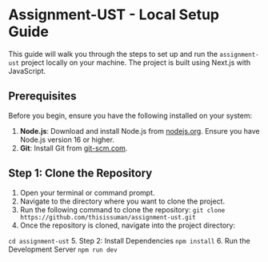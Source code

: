 # Assignment-UST - Local Setup Guide

This guide will walk you through the steps to set up and run the `assignment-ust` project locally on your machine. The project is built using Next.js with JavaScript.

## Prerequisites

Before you begin, ensure you have the following installed on your system:

1. **Node.js**: Download and install Node.js from [nodejs.org](https://nodejs.org/). Ensure you have Node.js version 16 or higher.
2. **Git**: Install Git from [git-scm.com](https://git-scm.com/).

## Step 1: Clone the Repository

1. Open your terminal or command prompt.
2. Navigate to the directory where you want to clone the project.
3. Run the following command to clone the repository:
   ``` git clone https://github.com/thisissuman/assignment-ust.git ```
4. Once the repository is cloned, navigate into the project directory:

  ``` cd assignment-ust ```
5. Step 2: Install Dependencies
``` npm install ```
6. Run the Development Server
``` npm run dev ```

